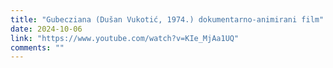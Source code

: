 ```yaml
---
title: "Gubecziana (Dušan Vukotić, 1974.) dokumentarno-animirani film"
date: 2024-10-06
link: "https://www.youtube.com/watch?v=KIe_MjAa1UQ"
comments: ""
---
```


